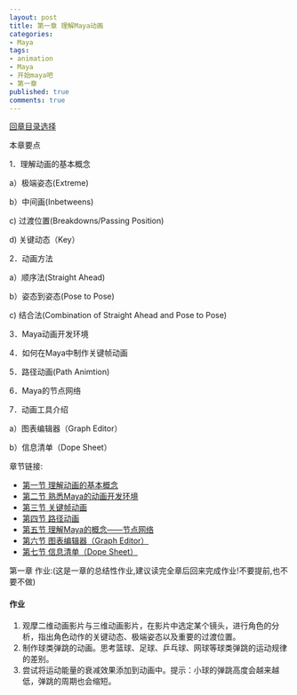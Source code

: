 ```yaml
---
layout: post
title: 第一章 理解Maya动画
categories:
- Maya
tags:
- animation
- Maya
- 开始maya吧
- 第一章
published: true
comments: true
---
```

<p><!--more--></p>

<p><a href="http://hivan.me/2008/03/20/begin-maya.html" target="_blank">回章目录选择</a></p>

<p>本章要点</p>

<p>1．理解动画的基本概念</p>

<p>a）极端姿态(Extreme)</p>

<p>b）中间画(Inbetweens)</p>

<p>c) 过渡位置(Breakdowns/Passing Position)</p>

<p>d) 关键动态（Key）</p>

<p>2．动画方法</p>

<p>a）顺序法(Straight Ahead)</p>

<p>b）姿态到姿态(Pose to Pose)</p>

<p>c) 结合法(Combination of Straight Ahead and Pose to Pose)</p>

<p>3．Maya动画开发环境</p>

<p>4．如何在Maya中制作关键帧动画</p>

<p>5．路径动画(Path Animtion)</p>

<p>6．Maya的节点网络</p>

<p>7．动画工具介绍</p>

<p>a）图表编辑器（Graph Editor）</p>

<p>b）信息清单（Dope Sheet）</p>

<p>章节链接:
<ul>
	<li><a href="http://hivan.me/2008/03/20/1-1-animation-concept.html" target="_blank">第一节 理解动画的基本概念</a></li>
	<li><a href="http://hivan.me/2008/03/20/1-2-maya-development-environment.html" target="_blank">第二节 熟悉Maya的动画开发环境</a></li>
	<li><a href="http://hivan.me/2008/03/20/1-3-key-animation.html" target="_blank">第三节 关键帧动画</a></li>
	<li><a href="http://hivan.me/2008/03/20/1-4-path-animation.html" target="_blank">第四节 路径动画</a></li>
	<li><a href="http://hivan.me/2008/03/20/1-5-node-net.html" target="_blank">第五节 理解Maya的概念——节点网络</a></li>
	<li><a href="http://hivan.me/2008/03/20/1-6-graph-editor.html" target="_blank">第六节 图表编辑器（Graph Editor）</a></li>
	<li><a href="http://hivan.me/2008/03/20/1-7dope-sheet.html" target="_blank">第七节 信息清单（Dope Sheet）</a></li>
</ul>
<strong><span style="text-decoration: underline;"><span style="color: #cc0000;"> </span></span></strong></p>

<p><strong><span style="text-decoration: underline;"><span style="color: #cc0000;"> </span></span></strong></p>

<p>第一章 作业:(这是一章的总结性作业,建议读完全章后回来完成作业!不要提前,也不要不做)
<h4>作业</h4>
<ol>
	<li>观摩二维动画影片与三维动画影片，在影片中选定某个镜头，进行角色的分析，指出角色动作的关键动态、极端姿态以及重要的过渡位置。</li>
	<li>制作球类弹跳的动画。思考篮球、足球、乒乓球、网球等球类弹跳的运动规律的差别。</li>
	<li>尝试将运动能量的衰减效果添加到动画中。提示：小球的弹跳高度会越来越低，弹跳的周期也会缩短。</li>
</ol></p>
